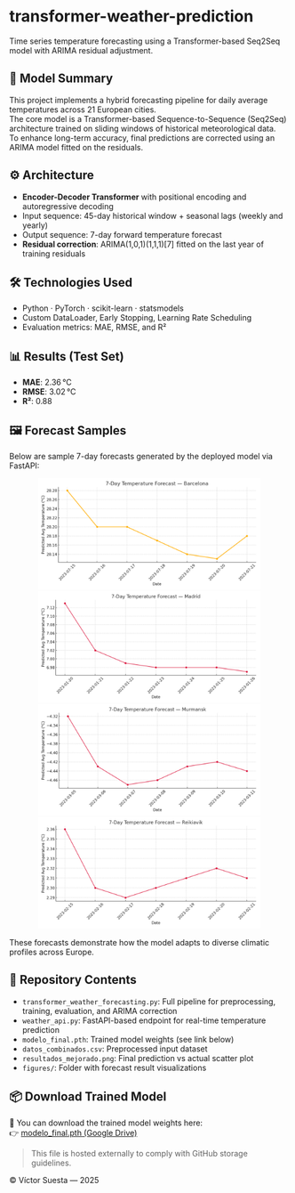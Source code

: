 # transformer-weather-prediction

Time series temperature forecasting using a Transformer-based Seq2Seq model with ARIMA residual adjustment.

## 🧠 Model Summary

This project implements a hybrid forecasting pipeline for daily average temperatures across 21 European cities.  
The core model is a Transformer-based Sequence-to-Sequence (Seq2Seq) architecture trained on sliding windows of historical meteorological data.  
To enhance long-term accuracy, final predictions are corrected using an ARIMA model fitted on the residuals.

## ⚙️ Architecture

- **Encoder-Decoder Transformer** with positional encoding and autoregressive decoding  
- Input sequence: 45-day historical window + seasonal lags (weekly and yearly)  
- Output sequence: 7-day forward temperature forecast  
- **Residual correction**: ARIMA(1,0,1)(1,1,1)[7] fitted on the last year of training residuals

## 🛠️ Technologies Used

- Python · PyTorch · scikit-learn · statsmodels  
- Custom DataLoader, Early Stopping, Learning Rate Scheduling  
- Evaluation metrics: MAE, RMSE, and R²

## 📊 Results (Test Set)

- **MAE**: 2.36 °C  
- **RMSE**: 3.02 °C  
- **R²**: 0.88

## 🖼️ Forecast Samples

Below are sample 7-day forecasts generated by the deployed model via FastAPI:

<p align="center">
  <img src="figures/barcelona_forecast.png" alt="Barcelona Forecast" width="400"/>
  <img src="figures/madrid_forecast.png" alt="Madrid Forecast" width="400"/>
  <img src="figures/murmansk_forecast.png" alt="Murmansk Forecast" width="400"/>
  <img src="figures/reikiavik_forecast.png" alt="Reikiavik Forecast" width="400"/>
</p>

These forecasts demonstrate how the model adapts to diverse climatic profiles across Europe.

## 📁 Repository Contents

- `transformer_weather_forecasting.py`: Full pipeline for preprocessing, training, evaluation, and ARIMA correction  
- `weather_api.py`: FastAPI-based endpoint for real-time temperature prediction  
- `modelo_final.pth`: Trained model weights (see link below)  
- `datos_combinados.csv`: Preprocessed input dataset  
- `resultados_mejorado.png`: Final prediction vs actual scatter plot  
- `figures/`: Folder with forecast result visualizations

## 📦 Download Trained Model

🔗 You can download the trained model weights here:  
👉 [modelo_final.pth (Google Drive)](https://drive.google.com/file/d/1ziS0eqpvQCVH8lnDZmApKUwZIavyKQaa/view?usp=sharing)

> This file is hosted externally to comply with GitHub storage guidelines.


© Víctor Suesta — 2025
